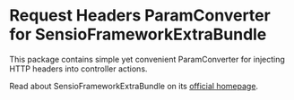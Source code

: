 Request Headers ParamConverter for SensioFrameworkExtraBundle
==========================

This package contains simple yet convenient ParamConverter for injecting HTTP headers into controller actions.

Read about SensioFrameworkExtraBundle on its [official homepage](http://symfony.com/doc/current/bundles/SensioFrameworkExtraBundle/index.html).
